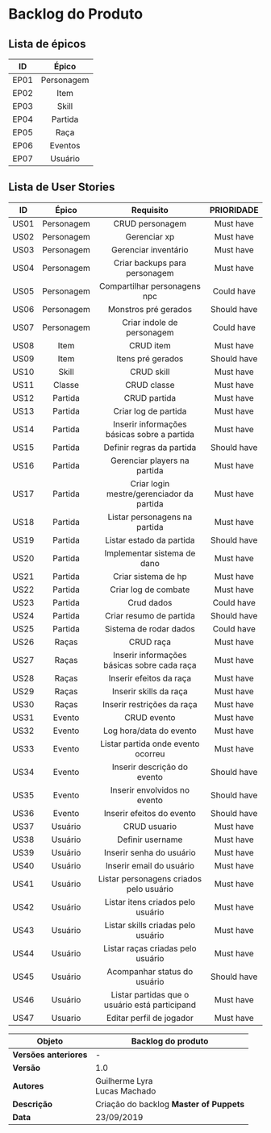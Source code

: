 # Backlog do Produto

## Lista de épicos

| ID | Épico |
| :-: | :-:  |
| EP01  | Personagem |
| EP02  | Item |
| EP03  | Skill |
| EP04  | Partida |
| EP05  | Raça |
| EP06  | Eventos |
| EP07  | Usuário |

## Lista de User Stories

| ID | Épico | Requisito | PRIORIDADE |
| :-: | :-: | :-: | :-: |
| US01 | Personagem | CRUD personagem | Must have |
| US02 | Personagem | Gerenciar xp | Must have |
| US03 | Personagem | Gerenciar inventário | Must have |
| US04 | Personagem | Criar backups para personagem | Must have |
| US05 | Personagem | Compartilhar personagens npc | Could have |
| US06 | Personagem | Monstros pré gerados | Should have |
| US07 | Personagem | Criar indole de personagem | Could have |
| US08 | Item       | CRUD item | Must have |
| US09 | Item       | Itens pré gerados | Should have |
| US10 | Skill      | CRUD skill | Must have |
| US11 | Classe     | CRUD classe | Must have |
| US12 | Partida    | CRUD partida | Must have |
| US13 | Partida    | Criar log de partida | Must have |
| US14 | Partida    | Inserir informações básicas sobre a partida | Must have |
| US15 | Partida    | Definir regras da partida | Should have |
| US16 | Partida    | Gerenciar players na partida | Must have |
| US17 | Partida    | Criar login mestre/gerenciador da partida | Must have |
| US18 | Partida    | Listar personagens na partida | Must have |
| US19 | Partida    | Listar estado da partida | Should have |
| US20 | Partida    | Implementar sistema de dano | Must have |
| US21 | Partida    | Criar sistema de hp | Must have |
| US22 | Partida    | Criar log de combate | Must have |
| US23 | Partida    | Crud dados | Could have |
| US24 | Partida    | Criar resumo de partida | Should have |
| US25 | Partida    | Sistema de rodar dados | Could have |
| US26 | Raças       | CRUD raça | Must have |
| US27 | Raças      | Inserir informações básicas sobre cada raça | Must have |
| US28 | Raças      | Inserir efeitos da raça | Must have |
| US29 | Raças      | Inserir skills da raça | Must have |
| US30 | Raças      | Inserir restrições da raça | Must have |
| US31 | Evento     | CRUD evento | Must have |
| US32 | Evento     | Log hora/data do evento | Must have |
| US33 | Evento     | Listar partida onde evento ocorreu | Must have |
| US34 | Evento     | Inserir descrição do evento | Should have |
| US35 | Evento     | Inserir envolvidos no evento | Should have |
| US36 | Evento     | Inserir efeitos do evento | Should have |
| US37 | Usuário    | CRUD usuario | Must have |
| US38 | Usuário    | Definir username | Must have |
| US39 | Usuário    | Inserir senha do usuário | Must have |
| US40 | Usuário    | Inserir email do usuário | Must have |
| US41 | Usuário    | Listar personagens criados pelo usuário | Must have |
| US42 | Usuário    | Listar itens criados pelo usuário | Must have |
| US43 | Usuário    | Listar skills criadas pelo usuário | Must have |
| US44 | Usuário    | Listar raças criadas pelo usuário | Must have |
| US45 | Usuário    | Acompanhar status do usuário | Should have |
| US46 | Usuário    | Listar partidas que o usuário está participand | Must have |
| US47 | Usuario    | Editar perfil de jogador | Must have |


|**Objeto**|**Backlog do produto**|
|--|--|
|**Versões anteriores**| - |
|**Versão**| 1.0 |
|**Autores**| Guilherme Lyra<br>Lucas Machado|
| **Descrição** | Criação do backlog **Master of Puppets** |
| **Data** | 23/09/2019 |
